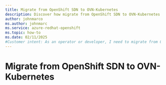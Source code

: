 ```yaml
---
title: Migrate from OpenShift SDN to OVN-Kubernetes
description: Discover how migrate from OpenShift SDN to OVN-Kubernetes.
author: johnmarco
ms.author: johnmarc
ms.service: azure-redhat-openshift
ms.topic: how-to
ms.date: 02/11/2025
#Customer intent: As an operator or developer, I need to migrate from OpenShift SDN to OVN-Kubernetes.
---
```

# Migrate from OpenShift SDN to OVN-Kubernetes





